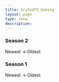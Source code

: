 ```yaml
---
title: ScytedTV Gaming
layout: page
type: show
description:
---
```


<h3>Season 2</h3>
Newest → Oldest
<div class="video-grid" id="video-grid" data-playlist-id="PLGekjHJSsib6guU3vjfZ5CknNy4AXLdyP"></div>

<h3>Season 1</h3>
Newest → Oldest
<div class="video-grid" id="video-grid" data-playlist-id="PLGekjHJSsib4w8Tm9yvz1d4vZW_tmhTXm"></div>

<script src="show-scripts.js"></script>